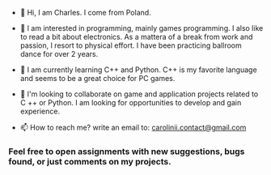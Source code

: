 - 👋 Hi, I am Charles. I come from Poland.

- 👀 I am interested in programming, mainly games programming. I also like to read a bit about electronics. As a mattera of a break from work and passion, 
  I resort to physical effort. I have been practicing ballroom dance for over 2 years. 

- 🌱 I am currently learning C++ and Python. C++ is my favorite language and seems to be a great choice for PC games.

- 💞️ I'm looking to collaborate on game and application projects related to C ++ or Python. I am looking for opportunities to develop and gain experience. 

- 📫 How to reach me?
  write an email to: carolinii.contact@gmail.com

### Feel free to open assignments with new suggestions, bugs found, or just comments on my projects.

<!---
X-Carolinii-X/X-Carolinii-X is a ✨ special ✨ repository because its `README.md` (this file) appears on your GitHub profile.
You can click the Preview link to take a look at your changes.
--->
